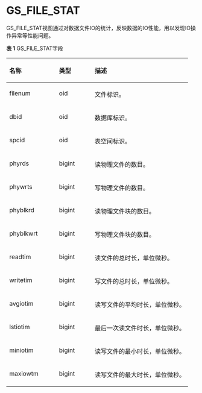 # GS\_FILE\_STAT

GS\_FILE\_STAT视图通过对数据文件IO的统计，反映数据的IO性能，用以发现IO操作异常等性能问题。

**表 1**  GS\_FILE\_STAT字段

<a name="zh-cn_topic_0283137093_zh-cn_topic_0237122503_zh-cn_topic_0059778743_t39c9cf1af056469e9b987c3c3e3aa52f"></a>
<table><thead align="left"><tr id="zh-cn_topic_0283137093_zh-cn_topic_0237122503_zh-cn_topic_0059778743_r2f1c64b704c545d38d5809c98575065b"><th class="cellrowborder" valign="top" width="27.32%" id="mcps1.2.4.1.1"><p id="zh-cn_topic_0283137093_zh-cn_topic_0237122503_zh-cn_topic_0059778743_a322cf109d83d4581897d3668418d08e5"><a name="zh-cn_topic_0283137093_zh-cn_topic_0237122503_zh-cn_topic_0059778743_a322cf109d83d4581897d3668418d08e5"></a><a name="zh-cn_topic_0283137093_zh-cn_topic_0237122503_zh-cn_topic_0059778743_a322cf109d83d4581897d3668418d08e5"></a>名称</p>
</th>
<th class="cellrowborder" valign="top" width="19.61%" id="mcps1.2.4.1.2"><p id="zh-cn_topic_0283137093_zh-cn_topic_0237122503_zh-cn_topic_0059778743_a82c994917a1246699a1f473e1b82d90d"><a name="zh-cn_topic_0283137093_zh-cn_topic_0237122503_zh-cn_topic_0059778743_a82c994917a1246699a1f473e1b82d90d"></a><a name="zh-cn_topic_0283137093_zh-cn_topic_0237122503_zh-cn_topic_0059778743_a82c994917a1246699a1f473e1b82d90d"></a>类型</p>
</th>
<th class="cellrowborder" valign="top" width="53.06999999999999%" id="mcps1.2.4.1.3"><p id="zh-cn_topic_0283137093_zh-cn_topic_0237122503_zh-cn_topic_0059778743_a6a0eb8b64e3e48d9814899cffce18a9d"><a name="zh-cn_topic_0283137093_zh-cn_topic_0237122503_zh-cn_topic_0059778743_a6a0eb8b64e3e48d9814899cffce18a9d"></a><a name="zh-cn_topic_0283137093_zh-cn_topic_0237122503_zh-cn_topic_0059778743_a6a0eb8b64e3e48d9814899cffce18a9d"></a>描述</p>
</th>
</tr>
</thead>
<tbody><tr id="zh-cn_topic_0283137093_zh-cn_topic_0237122503_zh-cn_topic_0059778743_r494f8ebaad5a45d1880376d0ee5058b5"><td class="cellrowborder" valign="top" width="27.32%" headers="mcps1.2.4.1.1 "><p id="zh-cn_topic_0283137093_zh-cn_topic_0237122503_zh-cn_topic_0059778743_aaede0aec15984c1098d3f787487eadca"><a name="zh-cn_topic_0283137093_zh-cn_topic_0237122503_zh-cn_topic_0059778743_aaede0aec15984c1098d3f787487eadca"></a><a name="zh-cn_topic_0283137093_zh-cn_topic_0237122503_zh-cn_topic_0059778743_aaede0aec15984c1098d3f787487eadca"></a>filenum</p>
</td>
<td class="cellrowborder" valign="top" width="19.61%" headers="mcps1.2.4.1.2 "><p id="zh-cn_topic_0283137093_zh-cn_topic_0237122503_zh-cn_topic_0059778743_a3fd96945fbea4431886d6696b6ebad47"><a name="zh-cn_topic_0283137093_zh-cn_topic_0237122503_zh-cn_topic_0059778743_a3fd96945fbea4431886d6696b6ebad47"></a><a name="zh-cn_topic_0283137093_zh-cn_topic_0237122503_zh-cn_topic_0059778743_a3fd96945fbea4431886d6696b6ebad47"></a>oid</p>
</td>
<td class="cellrowborder" valign="top" width="53.06999999999999%" headers="mcps1.2.4.1.3 "><p id="zh-cn_topic_0283137093_zh-cn_topic_0237122503_zh-cn_topic_0059778743_aff82f440a05345c3b282cf08b108daef"><a name="zh-cn_topic_0283137093_zh-cn_topic_0237122503_zh-cn_topic_0059778743_aff82f440a05345c3b282cf08b108daef"></a><a name="zh-cn_topic_0283137093_zh-cn_topic_0237122503_zh-cn_topic_0059778743_aff82f440a05345c3b282cf08b108daef"></a>文件标识。</p>
</td>
</tr>
<tr id="zh-cn_topic_0283137093_zh-cn_topic_0237122503_zh-cn_topic_0059778743_r7051b1ba59de4461907e40067f95e080"><td class="cellrowborder" valign="top" width="27.32%" headers="mcps1.2.4.1.1 "><p id="zh-cn_topic_0283137093_zh-cn_topic_0237122503_zh-cn_topic_0059778743_a28af7304847f4870b048a1f654e04670"><a name="zh-cn_topic_0283137093_zh-cn_topic_0237122503_zh-cn_topic_0059778743_a28af7304847f4870b048a1f654e04670"></a><a name="zh-cn_topic_0283137093_zh-cn_topic_0237122503_zh-cn_topic_0059778743_a28af7304847f4870b048a1f654e04670"></a>dbid</p>
</td>
<td class="cellrowborder" valign="top" width="19.61%" headers="mcps1.2.4.1.2 "><p id="zh-cn_topic_0283137093_zh-cn_topic_0237122503_zh-cn_topic_0059778743_a74e21035979643bbb5ec802f62212fbc"><a name="zh-cn_topic_0283137093_zh-cn_topic_0237122503_zh-cn_topic_0059778743_a74e21035979643bbb5ec802f62212fbc"></a><a name="zh-cn_topic_0283137093_zh-cn_topic_0237122503_zh-cn_topic_0059778743_a74e21035979643bbb5ec802f62212fbc"></a>oid</p>
</td>
<td class="cellrowborder" valign="top" width="53.06999999999999%" headers="mcps1.2.4.1.3 "><p id="zh-cn_topic_0283137093_zh-cn_topic_0237122503_zh-cn_topic_0059778743_a299c137dfb8e4104a3e000b40717bcb7"><a name="zh-cn_topic_0283137093_zh-cn_topic_0237122503_zh-cn_topic_0059778743_a299c137dfb8e4104a3e000b40717bcb7"></a><a name="zh-cn_topic_0283137093_zh-cn_topic_0237122503_zh-cn_topic_0059778743_a299c137dfb8e4104a3e000b40717bcb7"></a>数据库标识。</p>
</td>
</tr>
<tr id="zh-cn_topic_0283137093_zh-cn_topic_0237122503_zh-cn_topic_0059778743_ra89152ea7c974572999ec48f5d2dd526"><td class="cellrowborder" valign="top" width="27.32%" headers="mcps1.2.4.1.1 "><p id="zh-cn_topic_0283137093_zh-cn_topic_0237122503_zh-cn_topic_0059778743_a03fdf2e0c1ee42b7a17eb0a085e333f8"><a name="zh-cn_topic_0283137093_zh-cn_topic_0237122503_zh-cn_topic_0059778743_a03fdf2e0c1ee42b7a17eb0a085e333f8"></a><a name="zh-cn_topic_0283137093_zh-cn_topic_0237122503_zh-cn_topic_0059778743_a03fdf2e0c1ee42b7a17eb0a085e333f8"></a>spcid</p>
</td>
<td class="cellrowborder" valign="top" width="19.61%" headers="mcps1.2.4.1.2 "><p id="zh-cn_topic_0283137093_zh-cn_topic_0237122503_zh-cn_topic_0059778743_aa1ba22b20c3a4b6db233d238dae81f25"><a name="zh-cn_topic_0283137093_zh-cn_topic_0237122503_zh-cn_topic_0059778743_aa1ba22b20c3a4b6db233d238dae81f25"></a><a name="zh-cn_topic_0283137093_zh-cn_topic_0237122503_zh-cn_topic_0059778743_aa1ba22b20c3a4b6db233d238dae81f25"></a>oid</p>
</td>
<td class="cellrowborder" valign="top" width="53.06999999999999%" headers="mcps1.2.4.1.3 "><p id="zh-cn_topic_0283137093_zh-cn_topic_0237122503_zh-cn_topic_0059778743_aea22a4d342344880b57e170c396ace45"><a name="zh-cn_topic_0283137093_zh-cn_topic_0237122503_zh-cn_topic_0059778743_aea22a4d342344880b57e170c396ace45"></a><a name="zh-cn_topic_0283137093_zh-cn_topic_0237122503_zh-cn_topic_0059778743_aea22a4d342344880b57e170c396ace45"></a>表空间标识。</p>
</td>
</tr>
<tr id="zh-cn_topic_0283137093_zh-cn_topic_0237122503_zh-cn_topic_0059778743_rab32bc9e4c7a47ba895a714621b7ea0c"><td class="cellrowborder" valign="top" width="27.32%" headers="mcps1.2.4.1.1 "><p id="zh-cn_topic_0283137093_zh-cn_topic_0237122503_zh-cn_topic_0059778743_ad658c5197a884664a0629dc69feb6085"><a name="zh-cn_topic_0283137093_zh-cn_topic_0237122503_zh-cn_topic_0059778743_ad658c5197a884664a0629dc69feb6085"></a><a name="zh-cn_topic_0283137093_zh-cn_topic_0237122503_zh-cn_topic_0059778743_ad658c5197a884664a0629dc69feb6085"></a>phyrds</p>
</td>
<td class="cellrowborder" valign="top" width="19.61%" headers="mcps1.2.4.1.2 "><p id="zh-cn_topic_0283137093_zh-cn_topic_0237122503_zh-cn_topic_0059778743_af76bc113673644d7848a266bab2dbe78"><a name="zh-cn_topic_0283137093_zh-cn_topic_0237122503_zh-cn_topic_0059778743_af76bc113673644d7848a266bab2dbe78"></a><a name="zh-cn_topic_0283137093_zh-cn_topic_0237122503_zh-cn_topic_0059778743_af76bc113673644d7848a266bab2dbe78"></a>bigint</p>
</td>
<td class="cellrowborder" valign="top" width="53.06999999999999%" headers="mcps1.2.4.1.3 "><p id="zh-cn_topic_0283137093_zh-cn_topic_0237122503_zh-cn_topic_0059778743_a78ec70fc287c4b0290d00679fb358b76"><a name="zh-cn_topic_0283137093_zh-cn_topic_0237122503_zh-cn_topic_0059778743_a78ec70fc287c4b0290d00679fb358b76"></a><a name="zh-cn_topic_0283137093_zh-cn_topic_0237122503_zh-cn_topic_0059778743_a78ec70fc287c4b0290d00679fb358b76"></a>读物理文件的数目。</p>
</td>
</tr>
<tr id="zh-cn_topic_0283137093_zh-cn_topic_0237122503_zh-cn_topic_0059778743_re5ff21e0448145a6af031d42a472e9f7"><td class="cellrowborder" valign="top" width="27.32%" headers="mcps1.2.4.1.1 "><p id="zh-cn_topic_0283137093_zh-cn_topic_0237122503_zh-cn_topic_0059778743_a96b160cd701949819996225e61ba52ef"><a name="zh-cn_topic_0283137093_zh-cn_topic_0237122503_zh-cn_topic_0059778743_a96b160cd701949819996225e61ba52ef"></a><a name="zh-cn_topic_0283137093_zh-cn_topic_0237122503_zh-cn_topic_0059778743_a96b160cd701949819996225e61ba52ef"></a>phywrts</p>
</td>
<td class="cellrowborder" valign="top" width="19.61%" headers="mcps1.2.4.1.2 "><p id="zh-cn_topic_0283137093_zh-cn_topic_0237122503_zh-cn_topic_0059778743_aa05e5ebd332d46d2acee6fa8be789d8b"><a name="zh-cn_topic_0283137093_zh-cn_topic_0237122503_zh-cn_topic_0059778743_aa05e5ebd332d46d2acee6fa8be789d8b"></a><a name="zh-cn_topic_0283137093_zh-cn_topic_0237122503_zh-cn_topic_0059778743_aa05e5ebd332d46d2acee6fa8be789d8b"></a>bigint</p>
</td>
<td class="cellrowborder" valign="top" width="53.06999999999999%" headers="mcps1.2.4.1.3 "><p id="zh-cn_topic_0283137093_zh-cn_topic_0237122503_zh-cn_topic_0059778743_a7346b36d76a44c3193a8e9f0236ca1bf"><a name="zh-cn_topic_0283137093_zh-cn_topic_0237122503_zh-cn_topic_0059778743_a7346b36d76a44c3193a8e9f0236ca1bf"></a><a name="zh-cn_topic_0283137093_zh-cn_topic_0237122503_zh-cn_topic_0059778743_a7346b36d76a44c3193a8e9f0236ca1bf"></a>写物理文件的数目。</p>
</td>
</tr>
<tr id="zh-cn_topic_0283137093_zh-cn_topic_0237122503_zh-cn_topic_0059778743_rb841501a6d184ef4b14906f0af2b2c98"><td class="cellrowborder" valign="top" width="27.32%" headers="mcps1.2.4.1.1 "><p id="zh-cn_topic_0283137093_zh-cn_topic_0237122503_zh-cn_topic_0059778743_a2e66f72ef7c442d988da5d9a5376d711"><a name="zh-cn_topic_0283137093_zh-cn_topic_0237122503_zh-cn_topic_0059778743_a2e66f72ef7c442d988da5d9a5376d711"></a><a name="zh-cn_topic_0283137093_zh-cn_topic_0237122503_zh-cn_topic_0059778743_a2e66f72ef7c442d988da5d9a5376d711"></a>phyblkrd</p>
</td>
<td class="cellrowborder" valign="top" width="19.61%" headers="mcps1.2.4.1.2 "><p id="zh-cn_topic_0283137093_zh-cn_topic_0237122503_zh-cn_topic_0059778743_a0f2c4466632147db8b27d75453de68bb"><a name="zh-cn_topic_0283137093_zh-cn_topic_0237122503_zh-cn_topic_0059778743_a0f2c4466632147db8b27d75453de68bb"></a><a name="zh-cn_topic_0283137093_zh-cn_topic_0237122503_zh-cn_topic_0059778743_a0f2c4466632147db8b27d75453de68bb"></a>bigint</p>
</td>
<td class="cellrowborder" valign="top" width="53.06999999999999%" headers="mcps1.2.4.1.3 "><p id="zh-cn_topic_0283137093_zh-cn_topic_0237122503_zh-cn_topic_0059778743_a7e2b19c352464e0eb84b30034f3d0999"><a name="zh-cn_topic_0283137093_zh-cn_topic_0237122503_zh-cn_topic_0059778743_a7e2b19c352464e0eb84b30034f3d0999"></a><a name="zh-cn_topic_0283137093_zh-cn_topic_0237122503_zh-cn_topic_0059778743_a7e2b19c352464e0eb84b30034f3d0999"></a>读物理文件块的数目。</p>
</td>
</tr>
<tr id="zh-cn_topic_0283137093_zh-cn_topic_0237122503_zh-cn_topic_0059778743_r2cb94bec8d9b42c6b4f449bddebccf6a"><td class="cellrowborder" valign="top" width="27.32%" headers="mcps1.2.4.1.1 "><p id="zh-cn_topic_0283137093_zh-cn_topic_0237122503_zh-cn_topic_0059778743_afc9303832e8042a8aeca22fe6af62ba0"><a name="zh-cn_topic_0283137093_zh-cn_topic_0237122503_zh-cn_topic_0059778743_afc9303832e8042a8aeca22fe6af62ba0"></a><a name="zh-cn_topic_0283137093_zh-cn_topic_0237122503_zh-cn_topic_0059778743_afc9303832e8042a8aeca22fe6af62ba0"></a>phyblkwrt</p>
</td>
<td class="cellrowborder" valign="top" width="19.61%" headers="mcps1.2.4.1.2 "><p id="zh-cn_topic_0283137093_zh-cn_topic_0237122503_zh-cn_topic_0059778743_aefa6f5f15d4a4375b7edfba277db2950"><a name="zh-cn_topic_0283137093_zh-cn_topic_0237122503_zh-cn_topic_0059778743_aefa6f5f15d4a4375b7edfba277db2950"></a><a name="zh-cn_topic_0283137093_zh-cn_topic_0237122503_zh-cn_topic_0059778743_aefa6f5f15d4a4375b7edfba277db2950"></a>bigint</p>
</td>
<td class="cellrowborder" valign="top" width="53.06999999999999%" headers="mcps1.2.4.1.3 "><p id="zh-cn_topic_0283137093_zh-cn_topic_0237122503_zh-cn_topic_0059778743_a92f2bf64030d4ee881fec6a504abe0a7"><a name="zh-cn_topic_0283137093_zh-cn_topic_0237122503_zh-cn_topic_0059778743_a92f2bf64030d4ee881fec6a504abe0a7"></a><a name="zh-cn_topic_0283137093_zh-cn_topic_0237122503_zh-cn_topic_0059778743_a92f2bf64030d4ee881fec6a504abe0a7"></a>写物理文件块的数目。</p>
</td>
</tr>
<tr id="zh-cn_topic_0283137093_zh-cn_topic_0237122503_zh-cn_topic_0059778743_ra8680133b18d4f098bc4cd40584e4f26"><td class="cellrowborder" valign="top" width="27.32%" headers="mcps1.2.4.1.1 "><p id="zh-cn_topic_0283137093_zh-cn_topic_0237122503_zh-cn_topic_0059778743_af7e8cce487ff46fc92aaae24b9c7b95a"><a name="zh-cn_topic_0283137093_zh-cn_topic_0237122503_zh-cn_topic_0059778743_af7e8cce487ff46fc92aaae24b9c7b95a"></a><a name="zh-cn_topic_0283137093_zh-cn_topic_0237122503_zh-cn_topic_0059778743_af7e8cce487ff46fc92aaae24b9c7b95a"></a>readtim</p>
</td>
<td class="cellrowborder" valign="top" width="19.61%" headers="mcps1.2.4.1.2 "><p id="zh-cn_topic_0283137093_zh-cn_topic_0237122503_zh-cn_topic_0059778743_ae74561bddd5941a998c7041299aa6951"><a name="zh-cn_topic_0283137093_zh-cn_topic_0237122503_zh-cn_topic_0059778743_ae74561bddd5941a998c7041299aa6951"></a><a name="zh-cn_topic_0283137093_zh-cn_topic_0237122503_zh-cn_topic_0059778743_ae74561bddd5941a998c7041299aa6951"></a>bigint</p>
</td>
<td class="cellrowborder" valign="top" width="53.06999999999999%" headers="mcps1.2.4.1.3 "><p id="zh-cn_topic_0283137093_zh-cn_topic_0237122503_zh-cn_topic_0059778743_a67dce02260a24a39b4737de8dc420da8"><a name="zh-cn_topic_0283137093_zh-cn_topic_0237122503_zh-cn_topic_0059778743_a67dce02260a24a39b4737de8dc420da8"></a><a name="zh-cn_topic_0283137093_zh-cn_topic_0237122503_zh-cn_topic_0059778743_a67dce02260a24a39b4737de8dc420da8"></a>读文件的总时长，单位微秒。</p>
</td>
</tr>
<tr id="zh-cn_topic_0283137093_zh-cn_topic_0237122503_zh-cn_topic_0059778743_rd570684a351b40b1928999ed6e70a378"><td class="cellrowborder" valign="top" width="27.32%" headers="mcps1.2.4.1.1 "><p id="zh-cn_topic_0283137093_zh-cn_topic_0237122503_zh-cn_topic_0059778743_a1555de92735f4a9dbd67793316c4e5fc"><a name="zh-cn_topic_0283137093_zh-cn_topic_0237122503_zh-cn_topic_0059778743_a1555de92735f4a9dbd67793316c4e5fc"></a><a name="zh-cn_topic_0283137093_zh-cn_topic_0237122503_zh-cn_topic_0059778743_a1555de92735f4a9dbd67793316c4e5fc"></a>writetim</p>
</td>
<td class="cellrowborder" valign="top" width="19.61%" headers="mcps1.2.4.1.2 "><p id="zh-cn_topic_0283137093_zh-cn_topic_0237122503_zh-cn_topic_0059778743_a2a2fecc1b1214880a8565d884461c2c8"><a name="zh-cn_topic_0283137093_zh-cn_topic_0237122503_zh-cn_topic_0059778743_a2a2fecc1b1214880a8565d884461c2c8"></a><a name="zh-cn_topic_0283137093_zh-cn_topic_0237122503_zh-cn_topic_0059778743_a2a2fecc1b1214880a8565d884461c2c8"></a>bigint</p>
</td>
<td class="cellrowborder" valign="top" width="53.06999999999999%" headers="mcps1.2.4.1.3 "><p id="zh-cn_topic_0283137093_zh-cn_topic_0237122503_zh-cn_topic_0059778743_ad7c325e1f141403289bd147abffc097d"><a name="zh-cn_topic_0283137093_zh-cn_topic_0237122503_zh-cn_topic_0059778743_ad7c325e1f141403289bd147abffc097d"></a><a name="zh-cn_topic_0283137093_zh-cn_topic_0237122503_zh-cn_topic_0059778743_ad7c325e1f141403289bd147abffc097d"></a>写文件的总时长，单位微秒。</p>
</td>
</tr>
<tr id="zh-cn_topic_0283137093_zh-cn_topic_0237122503_zh-cn_topic_0059778743_r4d32cc86e65349da8afc49704cd3e06f"><td class="cellrowborder" valign="top" width="27.32%" headers="mcps1.2.4.1.1 "><p id="zh-cn_topic_0283137093_zh-cn_topic_0237122503_zh-cn_topic_0059778743_a8cfc0d09a865469cbeaf334c291a1cdd"><a name="zh-cn_topic_0283137093_zh-cn_topic_0237122503_zh-cn_topic_0059778743_a8cfc0d09a865469cbeaf334c291a1cdd"></a><a name="zh-cn_topic_0283137093_zh-cn_topic_0237122503_zh-cn_topic_0059778743_a8cfc0d09a865469cbeaf334c291a1cdd"></a>avgiotim</p>
</td>
<td class="cellrowborder" valign="top" width="19.61%" headers="mcps1.2.4.1.2 "><p id="zh-cn_topic_0283137093_zh-cn_topic_0237122503_zh-cn_topic_0059778743_a5580d1d5e6424c51b7aec95e3f820c3c"><a name="zh-cn_topic_0283137093_zh-cn_topic_0237122503_zh-cn_topic_0059778743_a5580d1d5e6424c51b7aec95e3f820c3c"></a><a name="zh-cn_topic_0283137093_zh-cn_topic_0237122503_zh-cn_topic_0059778743_a5580d1d5e6424c51b7aec95e3f820c3c"></a>bigint</p>
</td>
<td class="cellrowborder" valign="top" width="53.06999999999999%" headers="mcps1.2.4.1.3 "><p id="zh-cn_topic_0283137093_zh-cn_topic_0237122503_zh-cn_topic_0059778743_a462772363792473c8ce96f714101d364"><a name="zh-cn_topic_0283137093_zh-cn_topic_0237122503_zh-cn_topic_0059778743_a462772363792473c8ce96f714101d364"></a><a name="zh-cn_topic_0283137093_zh-cn_topic_0237122503_zh-cn_topic_0059778743_a462772363792473c8ce96f714101d364"></a>读写文件的平均时长，单位微秒。</p>
</td>
</tr>
<tr id="zh-cn_topic_0283137093_zh-cn_topic_0237122503_zh-cn_topic_0059778743_r649b438757ba4b4092377a2bf8201245"><td class="cellrowborder" valign="top" width="27.32%" headers="mcps1.2.4.1.1 "><p id="zh-cn_topic_0283137093_zh-cn_topic_0237122503_zh-cn_topic_0059778743_aad65cc3c5f06467eaa1b43f8e75eff74"><a name="zh-cn_topic_0283137093_zh-cn_topic_0237122503_zh-cn_topic_0059778743_aad65cc3c5f06467eaa1b43f8e75eff74"></a><a name="zh-cn_topic_0283137093_zh-cn_topic_0237122503_zh-cn_topic_0059778743_aad65cc3c5f06467eaa1b43f8e75eff74"></a>lstiotim</p>
</td>
<td class="cellrowborder" valign="top" width="19.61%" headers="mcps1.2.4.1.2 "><p id="zh-cn_topic_0283137093_zh-cn_topic_0237122503_zh-cn_topic_0059778743_a5495cf12140a47fdb4fedaf8996f2801"><a name="zh-cn_topic_0283137093_zh-cn_topic_0237122503_zh-cn_topic_0059778743_a5495cf12140a47fdb4fedaf8996f2801"></a><a name="zh-cn_topic_0283137093_zh-cn_topic_0237122503_zh-cn_topic_0059778743_a5495cf12140a47fdb4fedaf8996f2801"></a>bigint</p>
</td>
<td class="cellrowborder" valign="top" width="53.06999999999999%" headers="mcps1.2.4.1.3 "><p id="zh-cn_topic_0283137093_zh-cn_topic_0237122503_zh-cn_topic_0059778743_a959ec1a8bb4d472db1ae20aa10d03a18"><a name="zh-cn_topic_0283137093_zh-cn_topic_0237122503_zh-cn_topic_0059778743_a959ec1a8bb4d472db1ae20aa10d03a18"></a><a name="zh-cn_topic_0283137093_zh-cn_topic_0237122503_zh-cn_topic_0059778743_a959ec1a8bb4d472db1ae20aa10d03a18"></a>最后一次读文件时长，单位微秒。</p>
</td>
</tr>
<tr id="zh-cn_topic_0283137093_zh-cn_topic_0237122503_zh-cn_topic_0059778743_r4a4b2feb8e3f4a1cba3dc97802a14018"><td class="cellrowborder" valign="top" width="27.32%" headers="mcps1.2.4.1.1 "><p id="zh-cn_topic_0283137093_zh-cn_topic_0237122503_zh-cn_topic_0059778743_af347cbfb8ee1444090c52b79fedf0a86"><a name="zh-cn_topic_0283137093_zh-cn_topic_0237122503_zh-cn_topic_0059778743_af347cbfb8ee1444090c52b79fedf0a86"></a><a name="zh-cn_topic_0283137093_zh-cn_topic_0237122503_zh-cn_topic_0059778743_af347cbfb8ee1444090c52b79fedf0a86"></a>miniotim</p>
</td>
<td class="cellrowborder" valign="top" width="19.61%" headers="mcps1.2.4.1.2 "><p id="zh-cn_topic_0283137093_zh-cn_topic_0237122503_zh-cn_topic_0059778743_a414b25cd682a475cb10d4f3bcaaa8136"><a name="zh-cn_topic_0283137093_zh-cn_topic_0237122503_zh-cn_topic_0059778743_a414b25cd682a475cb10d4f3bcaaa8136"></a><a name="zh-cn_topic_0283137093_zh-cn_topic_0237122503_zh-cn_topic_0059778743_a414b25cd682a475cb10d4f3bcaaa8136"></a>bigint</p>
</td>
<td class="cellrowborder" valign="top" width="53.06999999999999%" headers="mcps1.2.4.1.3 "><p id="zh-cn_topic_0283137093_zh-cn_topic_0237122503_zh-cn_topic_0059778743_a4aa96acf8e8f4c46ab34cf57bcdf06d6"><a name="zh-cn_topic_0283137093_zh-cn_topic_0237122503_zh-cn_topic_0059778743_a4aa96acf8e8f4c46ab34cf57bcdf06d6"></a><a name="zh-cn_topic_0283137093_zh-cn_topic_0237122503_zh-cn_topic_0059778743_a4aa96acf8e8f4c46ab34cf57bcdf06d6"></a>读写文件的最小时长，单位微秒。</p>
</td>
</tr>
<tr id="zh-cn_topic_0283137093_zh-cn_topic_0237122503_zh-cn_topic_0059778743_r1054669742bb47048ad766ee4ce5f780"><td class="cellrowborder" valign="top" width="27.32%" headers="mcps1.2.4.1.1 "><p id="zh-cn_topic_0283137093_zh-cn_topic_0237122503_zh-cn_topic_0059778743_a5f4ec2a06abe4617865f31fa7a7e8743"><a name="zh-cn_topic_0283137093_zh-cn_topic_0237122503_zh-cn_topic_0059778743_a5f4ec2a06abe4617865f31fa7a7e8743"></a><a name="zh-cn_topic_0283137093_zh-cn_topic_0237122503_zh-cn_topic_0059778743_a5f4ec2a06abe4617865f31fa7a7e8743"></a>maxiowtm</p>
</td>
<td class="cellrowborder" valign="top" width="19.61%" headers="mcps1.2.4.1.2 "><p id="zh-cn_topic_0283137093_zh-cn_topic_0237122503_zh-cn_topic_0059778743_ab575a767bef64b6fb033290177db38b7"><a name="zh-cn_topic_0283137093_zh-cn_topic_0237122503_zh-cn_topic_0059778743_ab575a767bef64b6fb033290177db38b7"></a><a name="zh-cn_topic_0283137093_zh-cn_topic_0237122503_zh-cn_topic_0059778743_ab575a767bef64b6fb033290177db38b7"></a>bigint</p>
</td>
<td class="cellrowborder" valign="top" width="53.06999999999999%" headers="mcps1.2.4.1.3 "><p id="zh-cn_topic_0283137093_zh-cn_topic_0237122503_zh-cn_topic_0059778743_aeaaa41ae16ea4b08864776e9be796c4e"><a name="zh-cn_topic_0283137093_zh-cn_topic_0237122503_zh-cn_topic_0059778743_aeaaa41ae16ea4b08864776e9be796c4e"></a><a name="zh-cn_topic_0283137093_zh-cn_topic_0237122503_zh-cn_topic_0059778743_aeaaa41ae16ea4b08864776e9be796c4e"></a>读写文件的最大时长，单位微秒。</p>
</td>
</tr>
</tbody>
</table>

